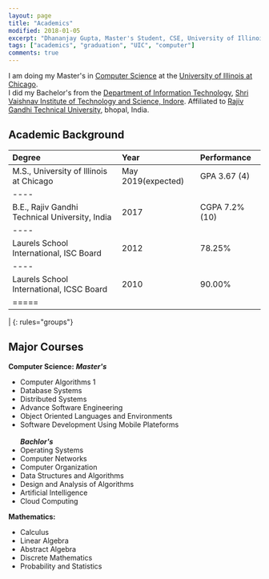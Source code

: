 ```yaml
---
layout: page
title: "Academics"
modified: 2018-01-05
excerpt: "Dhananjay Gupta, Master's Student, CSE, University of Illinois at Chicago"
tags: ["academics", "graduation", "UIC", "computer"]
comments: true
---
```


I am doing my Master's in <a href="https://www.cs.uic.edu/">Computer Science</a> at the <a href="https://www.uic.edu/">University of Illinois at Chicago</a>. <br/>
I did my Bachelor's from the <a href="http://www.svvv.edu.in/Department/DisplayDeptPage.aspx?page=gaeag&ItemID=eaaim&nInstiID=a&nDeptID=i">Department of Information Technology</a>, <a href="http://www.svits.ac.in/index.php">Shri Vaishnav Institute of Technology and Science, Indore</a>. Affiliated to <a href="https://www.rgpv.ac.in/">Rajiv Gandhi Technical University</a>, bhopal, India.

Academic Background
-------------------

| Degree                                            | Year              | Performance     |
|:--------------------------------------------------|:------------------|:----------------|
| M.S., University of Illinois at Chicago           | May 2019(expected)| GPA  3.67 (4)   |
|----
| B.E., Rajiv Gandhi  Technical University, India   | 2017              | CGPA 7.2% (10)  |
|----
| Laurels School International, ISC Board           | 2012              | 78.25%          |
|----
| Laurels School International, ICSC Board          | 2010              | 90.00%          |
|=====
|
{: rules="groups"}


Major Courses
-------------

**Computer Science:**
***Master's***
- Computer Algorithms 1
- Database Systems
- Distributed Systems
- Advance Software Engineering
- Object Oriented Languages and Environments
- Software Development Using Mobile Plateforms<br/><br/>***Bachlor's***
- Operating Systems
- Computer Networks
- Computer Organization
- Data Structures and Algorithms
- Design and Analysis of Algorithms
- Artificial Intelligence
- Cloud Computing 

**Mathematics:**

- Calculus
- Linear Algebra
- Abstract Algebra
- Discrete Mathematics
- Probability and Statistics

